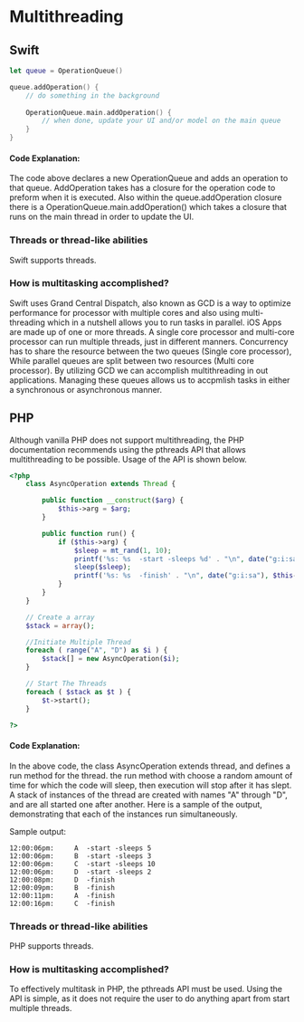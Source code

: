 # Multithreading

## Swift
```swift
let queue = OperationQueue()

queue.addOperation() {
    // do something in the background
    
    OperationQueue.main.addOperation() {
        // when done, update your UI and/or model on the main queue
    }
}
```
#### Code Explanation:
The code above declares a new OperationQueue and adds an operation to that queue. AddOperation takes has a closure for the operation code to preform when it is executed. Also within the queue.addOperation closure there is a OperationQueue.main.addOperation() which takes a closure that runs on the main thread in order to update the UI.

### Threads or thread-like abilities
Swift supports threads.

### How is multitasking accomplished?
Swift uses Grand Central Dispatch, also known as GCD is a way to optimize performance for processor with multiple cores and also using multi-threading which in a nutshell allows you to run tasks in parallel. iOS Apps are made up of one or more threads. A single core processor and multi-core processor can run multiple threads, just in different manners. Concurrency has to share the resource between the two queues (Single core processor), While parallel queues are split between two resources (Multi core processor). By utilizing GCD we can accomplish multithreading in out applications. Managing these queues allows us to accpmlish tasks in either a synchronous or asynchronous manner.

## PHP
Although vanilla PHP does not support multithreading, the PHP documentation recommends using the pthreads API that allows multithreading to be possible. Usage of the API is shown below.
```php
<?php
    class AsyncOperation extends Thread {

        public function __construct($arg) {
            $this->arg = $arg;
        }

        public function run() {
            if ($this->arg) {
                $sleep = mt_rand(1, 10);
                printf('%s: %s  -start -sleeps %d' . "\n", date("g:i:sa"), $this->arg, $sleep);
                sleep($sleep);
                printf('%s: %s  -finish' . "\n", date("g:i:sa"), $this->arg);
            }
        }
    }

    // Create a array
    $stack = array();

    //Initiate Multiple Thread
    foreach ( range("A", "D") as $i ) {
        $stack[] = new AsyncOperation($i);
    }

    // Start The Threads
    foreach ( $stack as $t ) {
        $t->start();
    }

?>
```
#### Code Explanation:
In the above code, the class AsyncOperation extends thread, and defines a run method for the thread. the run method with choose a random amount of time for which the code will sleep, then execution will stop after it has slept. A stack of instances of the thread are created with names "A" through "D", and are all started one after another. Here is a sample of the output, demonstrating that each of the instances run simultaneously. 

Sample output: 
```
12:00:06pm:     A  -start -sleeps 5
12:00:06pm:     B  -start -sleeps 3
12:00:06pm:     C  -start -sleeps 10
12:00:06pm:     D  -start -sleeps 2
12:00:08pm:     D  -finish
12:00:09pm:     B  -finish
12:00:11pm:     A  -finish
12:00:16pm:     C  -finish
```
### Threads or thread-like abilities
PHP supports threads.
### How is multitasking accomplished?
To effectively multitask in PHP, the pthreads API must be used. Using the API is simple, as it does not require the user to do anything apart from start multiple threads. 